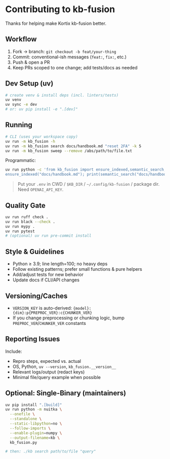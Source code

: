 # Contributing to kb-fusion

Thanks for helping make Kortix kb-fusion better.

## Workflow
1. Fork → branch: `git checkout -b feat/your-thing`
2. Commit: conventional-ish messages (`feat:`, `fix:`, etc.)
3. Push & open a PR
4. Keep PRs scoped to one change; add tests/docs as needed

## Dev Setup (uv)
```bash
# create venv & install deps (incl. linters/tests)
uv venv
uv sync -e dev
# or: uv pip install -e ".[dev]"
````

## Running

```bash
# CLI (uses your workspace copy)
uv run -m kb_fusion -h
uv run -m kb_fusion search docs/handbook.md "reset 2FA" -k 5
uv run -m kb_fusion sweep --remove /abs/path/to/file.txt
```

Programmatic:

```bash
uv run python -c 'from kb_fusion import ensure_indexed,semantic_search; \
ensure_indexed("docs/handbook.md"); print(semantic_search("docs/handbook.md",["reset 2FA"])[0][:3])'
```

> Put your `.env` in CWD / `$KB_DIR` / `~/.config/kb-fusion` / package dir. Need `OPENAI_API_KEY`.

## Quality Gate

```bash
uv run ruff check .
uv run black --check .
uv run mypy .
uv run pytest
# (optional) uv run pre-commit install
```

## Style & Guidelines

* Python ≥ 3.9; line length=100; no heavy deps
* Follow existing patterns; prefer small functions & pure helpers
* Add/adjust tests for new behavior
* Update docs if CLI/API changes

## Versioning/Caches

* `VERSION_KEY` is auto-derived: `{model}:{dim}:p{PREPROC_VER}:c{CHUNKER_VER}`
* If you change preprocessing or chunking logic, bump `PREPROC_VER`/`CHUNKER_VER` constants

## Reporting Issues

Include:

* Repro steps, expected vs. actual
* OS, Python, `uv --version`, `kb_fusion.__version__`
* Relevant logs/output (redact keys)
* Minimal file/query example when possible

## Optional: Single-Binary (maintainers)

```bash
uv pip install ".[build]"
uv run python -m nuitka \
  --onefile \
  --standalone \
  --static-libpython=no \
  --follow-imports \
  --enable-plugin=numpy \
  --output-filename=kb \
  kb_fusion.py

# then: ./kb search path/to/file "query"
```
